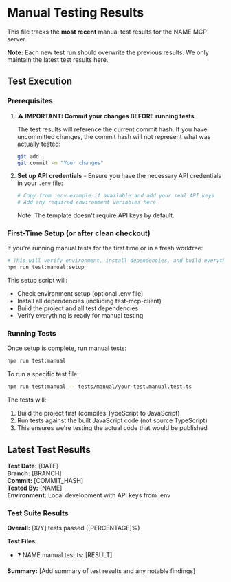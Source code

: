 # Manual Testing Results

This file tracks the **most recent** manual test results for the NAME MCP server.

**Note:** Each new test run should overwrite the previous results. We only maintain the latest test results here.

## Test Execution

### Prerequisites

1. **⚠️ IMPORTANT: Commit your changes BEFORE running tests**

   The test results will reference the current commit hash. If you have uncommitted changes, the commit hash will not represent what was actually tested:

   ```bash
   git add .
   git commit -m "Your changes"
   ```

2. **Set up API credentials** - Ensure you have the necessary API credentials in your `.env` file:
   ```bash
   # Copy from .env.example if available and add your real API keys
   # Add any required environment variables here
   ```
   Note: The template doesn't require API keys by default.

### First-Time Setup (or after clean checkout)

If you're running manual tests for the first time or in a fresh worktree:

```bash
# This will verify environment, install dependencies, and build everything
npm run test:manual:setup
```

This setup script will:

- Check environment setup (optional .env file)
- Install all dependencies (including test-mcp-client)
- Build the project and all test dependencies
- Verify everything is ready for manual testing

### Running Tests

Once setup is complete, run manual tests:

```bash
npm run test:manual
```

To run a specific test file:

```bash
npm run test:manual -- tests/manual/your-test.manual.test.ts
```

The tests will:

1. Build the project first (compiles TypeScript to JavaScript)
2. Run tests against the built JavaScript code (not source TypeScript)
3. This ensures we're testing the actual code that would be published

## Latest Test Results

**Test Date:** [DATE]  
**Branch:** [BRANCH]  
**Commit:** [COMMIT_HASH]  
**Tested By:** [NAME]  
**Environment:** Local development with API keys from .env

### Test Suite Results

**Overall:** [X/Y] tests passed ([PERCENTAGE]%)

**Test Files:**

- ❓ NAME.manual.test.ts: [RESULT]

**Summary:** [Add summary of test results and any notable findings]
